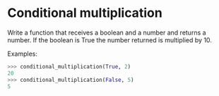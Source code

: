 # Conditional multiplication

Write a function that receives a boolean and a number and returns a number.
If the boolean is True the number returned is multiplied by 10.

Examples:

```python
>>> conditional_multiplication(True, 2)
20
>>> conditional_multiplication(False, 5)
5
```